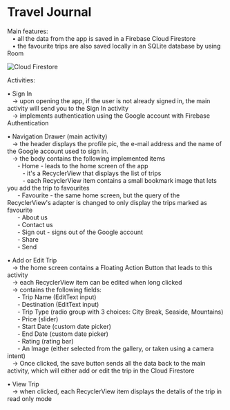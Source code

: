 # Travel Journal

Main features:  
&nbsp;&nbsp;&nbsp;• all the data from the app is saved in a Firebase Cloud Firestore  
&nbsp;&nbsp;&nbsp;• the favourite trips are also saved locally in an SQLite database by using Room  

![Cloud Firestore](https://lh3.googleusercontent.com/jNDH6uzojgehnMD6XU4p2HqSG2Fx7WaYt9xnEVewk9GOI8gUay2jzuX1NRkH7tZJIiYgO2Dh6WWkvrTjbJ9YEXGWUVTMqI9wdaXD0f1iJwFG7mbfOSBRuV5p4869b2wUEt5rFbHrDKskxjKFoYZnS4se2Gi6fIklU48jYm1_XELk-25QWigVIVe4lFuRpWCqol47ohKX67fY2BPCKlpy7WhbXSOPuwWfcJRuKeYR8iECRfr1yFnVIgWUoG3IxeiB43WCUyegkwIbEm0CvDEZPmRmLyYuq8Ouf1JVNHJ38xMiX-7cd-dcuI-kKe2IxlPe-gbOWAuF4e_w4Zz2nrYW2K9G6sV6ilW_CWQX26Rd-XsPqsMTeLgpC2Eum1Zv5fste0mu1ZQ1YCj1EGvTiRZ4MnyVUiEiCzC9VnyVrfwXusVkyUpyaUHG4G5Ft1ZcxBr1TbLeSO1iY6GbTlWED-7Lwqtk9ZvGH32ED0lx9NtUl0T9F7xjZjtOMDffCp7os4eGBNwXf_TP_zEYvPZnTgZT7_rN-PRER70jKlvpY2hI2CM333e5JXWvqoZD3CIk46mCqm0Yp6nDG4nv7tQ3leriz1bziOJFiB5BUDaXk8Vs1waUvIdAa6OyjOM4SF6nmqpfeMVqVtgMb2fsSbLxRD5uCyKVALAgiSU=w1530-h735-no)

Activities:  
  
 • Sign In  
 &nbsp;&nbsp;&nbsp;-> upon opening the app, if the user is not already signed in, the main activity will send you to the Sign In activity  
 &nbsp;&nbsp;&nbsp;-> implements authentication using the Google account with Firebase Authentication  
    
• Navigation Drawer (main activity)  
&nbsp;&nbsp;&nbsp;-> the header displays the profile pic, the e-mail address and the name of the Google account used to sign in.  
&nbsp;&nbsp;&nbsp;-> the body contains the following implemented items  
&nbsp;&nbsp;&nbsp;&nbsp;&nbsp;&nbsp;- Home - leads to the home screen of the app  
&nbsp;&nbsp;&nbsp;&nbsp;&nbsp;&nbsp;&nbsp;&nbsp;&nbsp;- it's a RecyclerView that displays the list of trips  
&nbsp;&nbsp;&nbsp;&nbsp;&nbsp;&nbsp;&nbsp;&nbsp;&nbsp;- each RecyclerView item contains a small bookmark image that lets you add the trip to favourites  
&nbsp;&nbsp;&nbsp;&nbsp;&nbsp;&nbsp;- Favourite - the same home screen, but the query of the RecyclerView's adapter is changed to only display the trips marked as favourite  
&nbsp;&nbsp;&nbsp;&nbsp;&nbsp;&nbsp;- About us  
&nbsp;&nbsp;&nbsp;&nbsp;&nbsp;&nbsp;- Contact us  
&nbsp;&nbsp;&nbsp;&nbsp;&nbsp;&nbsp;- Sign out - signs out of the Google account  
&nbsp;&nbsp;&nbsp;&nbsp;&nbsp;&nbsp;- Share  
&nbsp;&nbsp;&nbsp;&nbsp;&nbsp;&nbsp;- Send  
      
• Add or Edit Trip  
&nbsp;&nbsp;&nbsp;-> the home screen contains a Floating Action Button that leads to this activity  
&nbsp;&nbsp;&nbsp;-> each RecyclerView item can be edited when long clicked  
&nbsp;&nbsp;&nbsp;-> contains the following fields:  
&nbsp;&nbsp;&nbsp;&nbsp;&nbsp;&nbsp;- Trip Name (EditText input)  
&nbsp;&nbsp;&nbsp;&nbsp;&nbsp;&nbsp;- Destination (EditText input)  
&nbsp;&nbsp;&nbsp;&nbsp;&nbsp;&nbsp;- Trip Type (radio group with 3 choices: City Break, Seaside, Mountains)  
&nbsp;&nbsp;&nbsp;&nbsp;&nbsp;&nbsp;- Price (slider)  
&nbsp;&nbsp;&nbsp;&nbsp;&nbsp;&nbsp;- Start Date (custom date picker)  
&nbsp;&nbsp;&nbsp;&nbsp;&nbsp;&nbsp;- End Date (custom date picker)  
&nbsp;&nbsp;&nbsp;&nbsp;&nbsp;&nbsp;- Rating (rating bar)  
&nbsp;&nbsp;&nbsp;&nbsp;&nbsp;&nbsp;- An Image (either selected from the gallery, or taken using a camera intent)  
&nbsp;&nbsp;&nbsp;-> Once clicked, the save button sends all the data back to the main activity, which will either add or edit the trip in the Cloud Firestore  
   
 • View Trip  
&nbsp;&nbsp;&nbsp;-> when clicked, each RecyclerView item displays the detalis of the trip in read only mode  
  
    
